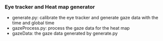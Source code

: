 ### Eye tracker and Heat map generator

- generate.py: calibrate the eye tracker and generate gaze data with the time and global time
- gazeProcess.py: process the gaze data for the heat map
- gazeData: the gaze data generated by generate.py
